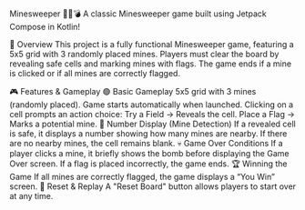 Minesweeper 🏴‍☠️💣
A classic Minesweeper game built using Jetpack Compose in Kotlin!

📌 Overview
This project is a fully functional Minesweeper game, featuring a 5x5 grid with 3 randomly placed mines. Players must clear the board by revealing safe cells and marking mines with flags. The game ends if a mine is clicked or if all mines are correctly flagged.

🎮 Features & Gameplay
🟢 Basic Gameplay
5x5 grid with 3 mines (randomly placed).
Game starts automatically when launched.
Clicking on a cell prompts an action choice:
Try a Field → Reveals the cell.
Place a Flag → Marks a potential mine.
🔢 Number Display (Mine Detection)
If a revealed cell is safe, it displays a number showing how many mines are nearby.
If there are no nearby mines, the cell remains blank.
💀 Game Over Conditions
If a player clicks a mine, it briefly shows the bomb before displaying the Game Over screen.
If a flag is placed incorrectly, the game ends.
🏆 Winning the Game
If all mines are correctly flagged, the game displays a “You Win” screen.
🔄 Reset & Replay
A "Reset Board" button allows players to start over at any time.
